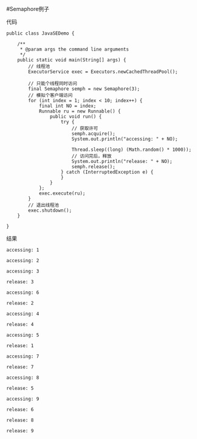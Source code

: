 #Semaphore例子

代码
	
	public class JavaSEDemo {
	 
	    /**
	     * @param args the command line arguments
	     */
	    public static void main(String[] args) {
	        // 线程池
	        ExecutorService exec = Executors.newCachedThreadPool();
	         
	        // 只能个线程同时访问
	        final Semaphore semph = new Semaphore(3);
	        // 模拟个客户端访问
	        for (int index = 1; index < 10; index++) {
	            final int NO = index;
	            Runnable ru = new Runnable() {
	                public void run() {
	                    try {
	                        // 获取许可
	                        semph.acquire();
	                        System.out.println("accessing: " + NO);
	 
	                        Thread.sleep((long) (Math.random() * 1000));
	                        // 访问完后，释放
	                        System.out.println("release: " + NO);
	                        semph.release();
	                    } catch (InterruptedException e) {
	                    }
	                }
	            };
	            exec.execute(ru);
	        }
	        // 退出线程池
	        exec.shutdown();
	    }
	 
	}
	
	
结果
	
	
	accessing: 1
	
	accessing: 2
	
	accessing: 3
	
	release: 3
	
	accessing: 6
	
	release: 2
	
	accessing: 4
	
	release: 4
	
	accessing: 5
	
	release: 1
	
	accessing: 7
	
	release: 7
	
	accessing: 8
	
	release: 5
	
	accessing: 9
	
	release: 6
	
	release: 8
	
	release: 9